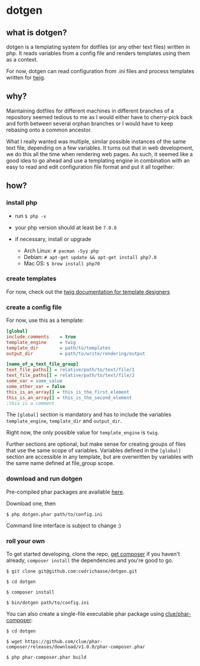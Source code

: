 # dotgen

## what is dotgen?

dotgen is a templating system for dotfiles (or any other text files) written in
php.
It reads variables from a config file and renders templates using them as a
context.

For now, dotgen can read configuration from .ini files and process templates
written for [twig](https://github.com/twigphp/Twig).

## why?
Maintaining dotfiles for different machines in different branches of a repository
seemed tedious to me as I would either have to cherry-pick back and forth between
several orphan branches or I would have to keep rebasing onto a common ancestor.

What I really wanted was multiple, similar possible instances of the same text
file, depending on a few variables.
It turns out that in web development, we do this all the time when rendering
web pages.
As such, it seemed like a good idea to go ahead and use a templating engine in
combination with an easy to read and edit configuration file format and put it
all together.

## how?

### install php

* run `$ php -v`

* your php version should at least be `7.0.0`

* if necessary, install or upgrade

  - Arch Linux: `# pacman -Syy php`
  - Debian: `# apt-get update && apt-get install php7.0`
  - Mac OS: `$ brew install php70`

### create templates

For now, check out the [twig documentation for template designers](http://twig.sensiolabs.org/doc/templates.html)

### create a config file

For now, use this as a template:

```ini
[global]
include_comments    = true
template_engine     = twig
template_dir        = path/to/templates
output_dir          = path/to/write/rendering/output

[name_of_a_text_file_group]
text_file_paths[] = relative/path/to/text/file/1
text_file_paths[] = relative/path/to/text/file/2
some_var = some_value
some_other_var = false
this_is_an_array[] = this_is_the_first_element
this_is_an_array[] = this_is_the_second_element
;this is a comment
```

The `[global]` section is mandatory and has to include the variables
`template_engine`, `template_dir` and `output_dir`.

Right now, the only possible value for `template_engine` is `twig`.

Further sections are optional, but make sense for creating groups of files
that use the same scope of variables.
Variables defined in the `[global]` section are accessible in any template,
but are overwritten by variables with the same name defined at file_group
scope.


### download and run dotgen

Pre-compiled phar packages are available [here](https://github.com/cedrichaase/dotgen/releases).

Download one, then
```
$ php dotgen.phar path/to/config.ini
```

Command line interface is subject to change :)

### roll your own

To get started developing, clone the repo, [get composer](https://getcomposer.org/)
if you haven't already, `composer install` the dependencies and you're good to go.

```
$ git clone git@github.com:cedrichaase/dotgen.git

$ cd dotgen

$ composer install

$ bin/dotgen path/to/config.ini
```

You can also create a single-file executable phar package using
[clue/phar-composer](https://github.com/clue/phar-composer):

```
$ cd dotgen

$ wget https://github.com/clue/phar-composer/releases/download/v1.0.0/phar-composer.phar

$ php phar-composer.phar build
```
